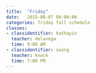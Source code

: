```yaml
---
title:  "Friday"
date:   2015-08-07 00:00:00
categories: friday fall schedule
classes:
- classidentifier: hathayin
  teacher: delavega
  time: 9:00 AM
- classidentifier: swing
  teacher: knack
  time: 7:00 PM
---
```

